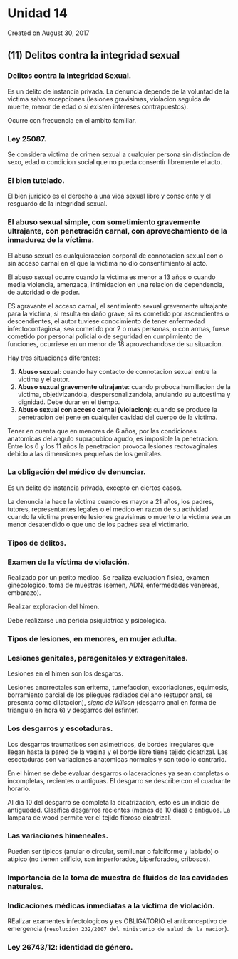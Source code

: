 # Unidad 14
Created on August 30, 2017

## (11) Delitos contra la integridad sexual

### Delitos contra la Integridad Sexual.

Es un delito de instancia privada. La denuncia depende de la voluntad de la victima salvo excepciones (lesiones gravisimas, violacion seguida de muerte, menor de edad o si existen intereses contrapuestos).

Ocurre con frecuencia en el ambito familiar.

### Ley 25087.

Se considera victima de crimen sexual a cualquier persona sin distincion de sexo, edad o condicion social que no pueda consentir libremente el acto.

### El bien tutelado.

El  bien juridico es el derecho a una vida sexual libre y consciente y el resguardo de la integridad sexual.

### El abuso sexual simple, con sometimiento gravemente ultrajante, con penetración carnal, con aprovechamiento de la inmadurez de la víctima.

El abuso sexual es cualquieraccion corporal de connotacion sexual con o sin acceso carnal en el que la victima no dio consentimiento al acto.

El abuso sexual ocurre cuando la victima es menor a 13 años o cuando media violencia, amenzaca, intimidacion en una relacion de dependencia, de autoridad o de poder.

ES agravante el acceso carnal, el sentimiento sexual gravemente ultrajante para la victima, si resulta en daño grave, si es cometido por ascendientes o descendientes, el autor tuviese conocimiento de tener enfermedad infectocontagiosa, sea cometido por 2 o mas personas, o con armas, fuese cometido por personal policial o de seguridad en cumplimiento de funciones, ocurriese en un menor de 18 aprovechandose de su situacion.

Hay tres situaciones diferentes:

1. **Abuso sexual**: cuando hay contacto de connotacion sexual entre la victima y el autor.
2. **Abuso sexual gravemente ultrajante**: cuando proboca humillacion de la victima, objetivizandola, despersonalizandola, anulando su autoestima y dignidad. Debe durar en el tiempo.
3. **Abuso sexual con acceso carnal (violacion)**: cuando se produce la penetracion del pene en cualquier cavidad del cuerpo de la victima.

Tener en cuenta que en menores de 6 años, por las condiciones anatomicas del angulo suprapubico agudo, es imposible la penetracion. Entre los 6 y los 11 años la penetracion provoca lesiones rectovaginales debido a las dimensiones pequeñas de los genitales.

### La obligación del médico de denunciar.

Es un delito de instancia privada, excepto en ciertos casos.

La denuncia la hace la victima cuando es mayor a 21 años, los padres, tutores, representantes legales o el medico en razon de su actividad cuando la victima presente lesiones gravisimas o muerte o la victima sea un menor desatendido o que uno de los padres sea el victimario.

### Tipos de delitos.
### Examen de la víctima de violación.

Realizado por un perito medico. Se realiza evaluacion fisica, examen ginecologico, toma de muestras (semen, ADN, enfermedades venereas, embarazo).

Realizar exploracion del himen.

Debe realizarse una pericia psiquiatrica y psicologica.

### Tipos de lesiones, en menores, en mujer adulta.


### Lesiones genitales, paragenitales y extragenitales.

Lesiones en el himen son los desgaros.

Lesiones anorrectales son eritema, tumefaccion, excoriaciones, equimosis, borramiento parcial de los pliegues radiados del ano (estupor anal, se presenta como dilatacion), *signo de Wilson* (desgarro anal en forma de triangulo en hora 6) y desgarros del esfinter.

### Los desgarros y escotaduras.

Los desgarros traumaticos son asimetricos, de bordes irregulares que llegan hasta la pared de la vagina y el borde libre tiene tejido cicatrizal. Las escotaduras son variaciones anatomicas normales y son todo lo contrario.

En el himen se debe evaluar desgarros o laceraciones ya sean completas o incompletas, recientes o antiguas. El desgarro se describe con el cuadrante horario.

Al dia 10 del desgarro se completa la cicatrizacion, esto es un indicio de antiguedad. Clasifica desgarros recientes (menos de 10 dias) o antiguos. La lampara de wood permite ver el tejido fibroso cicatrizal.

### Las variaciones himeneales.

Pueden ser tipicos (anular o circular, semilunar o falciforme y labiado) o atipico (no tienen orificio, son imperforados, biperforados, cribosos).


### Importancia de la toma de muestra de fluidos de las cavidades naturales.
### Indicaciones médicas inmediatas a la víctima de violación.

REalizar examentes infectologicos y es OBLIGATORIO el anticonceptivo de emergencia (`resolucion 232/2007 del ministerio de salud de la nacion`).

### Ley 26743/12: identidad de género.
